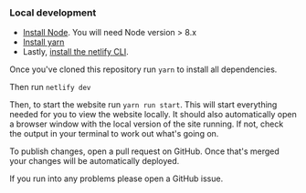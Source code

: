 ### Local development

- [Install Node](https://nodejs.org/en/). You will need Node version > 8.x
- [Install yarn](https://classic.yarnpkg.com/en/docs/install/)
- Lastly, [install the netlify CLI](https://docs.netlify.com/cli/get-started/).

Once you've cloned this repository run `yarn` to install all dependencies.

Then run `netlify dev`

Then, to start the website run `yarn run start`. This will start everything needed for you to view the website locally. It should also automatically open a browser window with the local version of the site running. If not, check the output in your terminal to work out what's going on.

To publish changes, open a pull request on GitHub. Once that's merged your changes will be automatically deployed.

If you run into any problems please open a GitHub issue.
